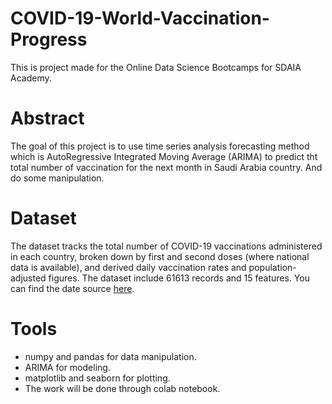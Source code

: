 # COVID-19-World-Vaccination-Progress
This is project made for the Online Data Science Bootcamps for SDAIA Academy.

# Abstract
The goal of this project is to use time series analysis forecasting method which is AutoRegressive Integrated Moving Average (ARIMA) to predict tht total
number of vaccination for the next month in Saudi Arabia country. And do some manipulation.

# Dataset
The dataset tracks the total number of COVID-19 vaccinations administered in each country, broken down by first and second doses (where national data is available), and derived daily vaccination rates and population-adjusted figures. The dataset include 61613 records and 15 features. You can find the date 
source [here](https://www.kaggle.com/gpreda/covid-world-vaccination-progress?select=country_vaccinations.csv).

# Tools
- numpy and pandas for data manipulation.
- ARIMA for modeling.
- matplotlib and seaborn for plotting.
- The work will be done through colab notebook.

